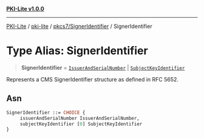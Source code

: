 [**PKI-Lite v1.0.0**](../../../../README.md)

---

[PKI-Lite](../../../../README.md) / [pki-lite](../../../README.md) / [pkcs7/SignerIdentifier](../README.md) / SignerIdentifier

# Type Alias: SignerIdentifier

> **SignerIdentifier** = [`IssuerAndSerialNumber`](../../IssuerAndSerialNumber/classes/IssuerAndSerialNumber.md) \| [`SubjectKeyIdentifier`](../../../keys/SubjectKeyIdentifier/classes/SubjectKeyIdentifier.md)

Represents a CMS SignerIdentifier structure as defined in RFC 5652.

## Asn

```asn
SignerIdentifier ::= CHOICE {
     issuerAndSerialNumber IssuerAndSerialNumber,
     subjectKeyIdentifier [0] SubjectKeyIdentifier
}
```
